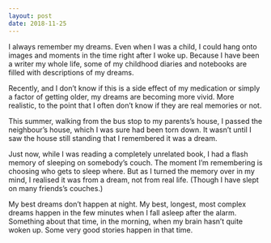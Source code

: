 ```yaml
---
layout: post
date: 2018-11-25
---
```


I always remember my dreams. Even when I was a child, I could hang onto images and moments in the time right after I woke up. Because I have been a writer my whole life, some of my childhood diaries and notebooks are filled with descriptions of my dreams.

Recently, and I don’t know if this is a side effect of my medication or simply a factor of getting older, my dreams are becoming more vivid. More realistic, to the point that I often don’t know if they are real memories or not.

This summer, walking from the bus stop to my parents’s house, I passed the neighbour’s house, which I was sure had been torn down. It wasn’t until I saw the house still standing that I remembered it was a dream. 

Just now, while I was reading a completely unrelated book, I had a flash memory of sleeping on somebody’s couch. The moment I’m remembering is choosing who gets to sleep where. But as I turned the memory over in my mind, I realised it was from a dream, not from real life. (Though I have slept on many friends’s couches.)

My best dreams don’t happen at night. My best, longest, most complex dreams happen in the few minutes when I fall asleep after the alarm. Something about that time, in the morning, when my brain hasn’t quite woken up. Some very good stories happen in that time. 
